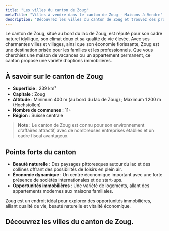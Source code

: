 ```yaml
---
title: "Les villes du canton de Zoug"
metaTitle: "Villes à vendre dans le canton de Zoug - Maisons à Vendre"
description: "Découvrez les villes du canton de Zoug et trouvez des propriétés à vendre. Explorez des opportunités de vente exclusives."
---
```


Le canton de Zoug, situé au bord du lac de Zoug, est réputé pour son cadre naturel idyllique, son climat doux et sa qualité de vie élevée. Avec ses charmantes villes et villages, ainsi que son économie florissante, Zoug est une destination prisée pour les familles et les professionnels. Que vous cherchiez une maison de vacances ou un appartement permanent, ce canton propose une variété d'options immobilières.

## À savoir sur le canton de Zoug

- **Superficie** : 239 km²
- **Capitale** : Zoug
- **Altitude** : Minimum 400 m (au bord du lac de Zoug) ; Maximum 1 200 m (Hochstollen)
- **Nombre de communes** : 11+
- **Région** : Suisse centrale

> **Note :** Le canton de Zoug est connu pour son environnement d'affaires attractif, avec de nombreuses entreprises établies et un cadre fiscal avantageux.

## Points forts du canton

- **Beauté naturelle** : Des paysages pittoresques autour du lac et des collines offrant des possibilités de loisirs en plein air.
- **Économie dynamique** : Un centre économique important avec une forte présence de sociétés internationales et de start-ups.
- **Opportunités immobilières** : Une variété de logements, allant des appartements modernes aux maisons familiales.

Zoug est un endroit idéal pour explorer des opportunités immobilières, alliant qualité de vie, beauté naturelle et vitalité économique.

## Découvrez les villes du canton de Zoug.
